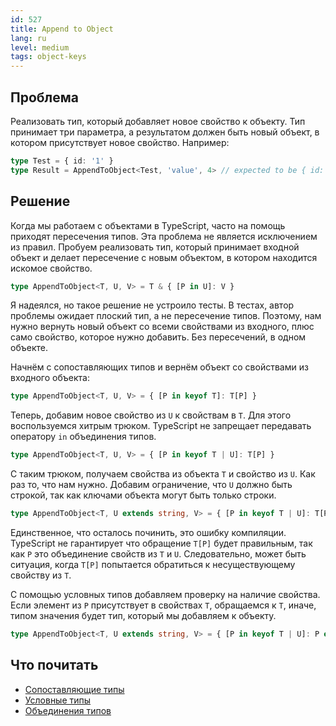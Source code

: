 ```yaml
---
id: 527
title: Append to Object
lang: ru
level: medium
tags: object-keys
---
```


## Проблема

Реализовать тип, который добавляет новое свойство к объекту.
Тип принимает три параметра, а результатом должен быть новый объект, в котором присутствует новое свойство.
Например:

```typescript
type Test = { id: '1' }
type Result = AppendToObject<Test, 'value', 4> // expected to be { id: '1', value: 4 }
```

## Решение

Когда мы работаем с объектами в TypeScript, часто на помощь приходят пересечения типов.
Эта проблема не является исключением из правил.
Пробуем реализовать тип, который принимает входной объект и делает пересечение с новым объектом, в котором находится искомое свойство.

```typescript
type AppendToObject<T, U, V> = T & { [P in U]: V }
```

Я надеялся, но такое решение не устроило тесты.
В тестах, автор проблемы ожидает плоский тип, а не пересечение типов.
Поэтому, нам нужно вернуть новый объект со всеми свойствами из входного, плюс само свойство, которое нужно добавить.
Без пересечений, в одном объекте.

Начнём с сопоставляющих типов и вернём объект со свойствами из входного объекта:

```typescript
type AppendToObject<T, U, V> = { [P in keyof T]: T[P] }
```

Теперь, добавим новое свойство из `U` к свойствам в `T`.
Для этого воспользуемся хитрым трюком.
TypeScript не запрещает передавать оператору `in` объединения типов.

```typescript
type AppendToObject<T, U, V> = { [P in keyof T | U]: T[P] }
```

С таким трюком, получаем свойства из объекта `T` и свойство из `U`.
Как раз то, что нам нужно.
Добавим ограничение, что `U` должно быть строкой, так как ключами объекта могут быть только строки.

```typescript
type AppendToObject<T, U extends string, V> = { [P in keyof T | U]: T[P] }
```

Единственное, что осталось починить, это ошибку компиляции.
TypeScript не гарантирует что обращение `T[P]` будет правильным, так как `P` это объединение свойств из `T` и `U`.
Следовательно, может быть ситуация, когда `T[P]` попытается обратиться к несуществующему свойству из `T`.

С помощью условных типов добавляем проверку на наличие свойства.
Если элемент из `P` присутствует в свойствах `T`, обращаемся к `T`, иначе, типом значения будет тип, который мы добавляем к объекту.

```typescript
type AppendToObject<T, U extends string, V> = { [P in keyof T | U]: P extends keyof T ? T[P] : V }
```

## Что почитать

- [Сопоставляющие типы](https://www.typescriptlang.org/docs/handbook/advanced-types.html#mapped-types)
- [Условные типы](https://www.typescriptlang.org/docs/handbook/advanced-types.html#conditional-types)
- [Объединения типов](https://www.typescriptlang.org/docs/handbook/unions-and-intersections.html#union-types)

